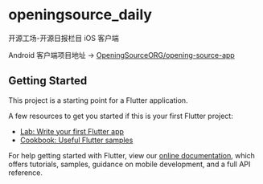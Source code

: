 # openingsource_daily

开源工场-开源日报栏目 iOS 客户端

Android 客户端项目地址 -> [OpeningSourceORG/opening-source-app](https://github.com/OpeningSourceORG/opening-source-app)

## Getting Started

This project is a starting point for a Flutter application.

A few resources to get you started if this is your first Flutter project:

- [Lab: Write your first Flutter app](https://flutter.io/docs/get-started/codelab)
- [Cookbook: Useful Flutter samples](https://flutter.io/docs/cookbook)

For help getting started with Flutter, view our 
[online documentation](https://flutter.io/docs), which offers tutorials, 
samples, guidance on mobile development, and a full API reference.
